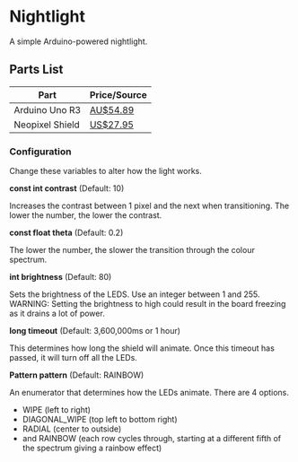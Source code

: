 # Nightlight

A simple Arduino-powered nightlight.

## Parts List
Part | Price/Source
-----|-------------
Arduino Uno R3 | [AU$54.89](https://www.littlebirdelectronics.com.au/arduino-uno-r3) |
Neopixel Shield | [US$27.95](https://www.adafruit.com/product/1430) |

### Configuration

Change these variables to alter how the light works.

**const int contrast** (Default: 10)

Increases the contrast between 1 pixel and the next when transitioning. The lower the number, the lower the contrast.

**const float theta** (Default: 0.2)

The lower the number, the slower the transition through the colour spectrum.

**int brightness** (Default: 80)

Sets the brightness of the LEDS. Use an integer between 1 and 255. WARNING: Setting the brightness to high could result in the board freezing as it drains a lot of power.

**long timeout** (Default: 3,600,000ms or 1 hour)

This determines how long the shield will animate. Once this timeout has passed, it will turn off all the LEDs.

**Pattern pattern** (Default: RAINBOW)

An enumerator that determines how the LEDs animate. There are 4 options.
+ WIPE (left to right)
+ DIAGONAL_WIPE (top left to bottom right)
+ RADIAL (center to outside)
+ and RAINBOW (each row cycles through, starting at a different fifth of the spectrum giving a rainbow effect)
